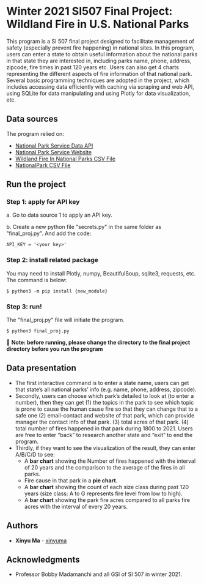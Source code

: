 # Winter 2021 SI507 Final Project: Wildland Fire in U.S. National Parks

This program is a SI 507 final project designed to facilitate management of safety (especially prevent fire happening) in national sites. In this program, users can enter a state to obtain useful information about the national parks in that state they are interested in, including parks name, phone, address, zipcode, fire times in past 120 years etc. Users can also get 4 charts representing the different aspects of fire information of that national park. 
Several basic programming techniques are adopted in the project, which includes accessing data efficiently with caching via scraping and web API, using SQLite for data manipulating and using Plotly for data visualization, etc.

## Data sources

The program relied on:

* [National Park Service Data API](https://www.nps.gov/subjects/digital/nps-data-api.htm)
* [National Park Service Website](https://www.nps.gov/index.htm)
* [Wildland Fire In National Parks CSV File](https://public-nps.opendata.arcgis.com/datasets/wildland-fire-locations/data?geometry=62.234%2C-13.945%2C130.437%2C73.016)
* [NationalPark CSV File](https://github.com/xinyuma0214/final-proj-datasource.git)

## Run the project


### Step 1: apply for API key

a. Go to data source 1 to apply an API key.

b. Create a new python file "secrets.py" in the same folder as "final_proj.py". And add the code:
```
API_KEY = '<your key>'
```

### Step 2: install related package
You may need to install Plotly, numpy, BeautifulSoup, sqlite3, requests, etc. The command is below:
```
$ python3 -m pip install {new_module}
```

### Step 3: run!

The "final_proj.py" file will initiate the program.
```
$ python3 final_proj.py
```
:angel: __Note: before running, please change the directory to the final project directory before you run the program__

## Data presentation

* The first interactive command is to enter a state name, users can get that state’s all national parks’ info (e.g. name, phone, address, zipcode).
* Secondly, users can choose which park’s detailed to look at (to enter a number), then they can get (1) the topics in the park to see which topic is prone to cause the human cause fire so that they can change that to a safe one (2) email-contact and website of that park, which can provide manager the contact info of that park. (3) total acres of that park. (4) total number of fires happened in that park during 1800 to 2021. Users are free to enter “back” to research another state and “exit” to end the program.
* Thirdly, if they want to see the visualization of the result, they can enter A/B/C/D to see:
    * A __bar chart__ showing the Number of fires happened with the interval of 20 years and the comparison to the average of the fires in all parks.
    * Fire cause in that park in a __pie chart__.
    * A __bar chart__ showing the count of each size class during past 120 years (size class: A to G represents fire level from low to high).
    * A __bar chart__ showing the park fire acres compared to all parks fire acres with the interval of every 20 years.

## Authors

* **Xinyu Ma** - [xinyuma](https://github.com/xinyuma0214)

## Acknowledgments

* Professor Bobby Madamanchi and all GSI of SI 507 in winter 2021.



